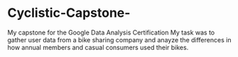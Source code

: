 # Cyclistic-Capstone-
My capstone for the Google Data Analysis Certification 
My task was to gather user data from a bike sharing company and anayze the differences in how annual members and casual consumers used their bikes. 
